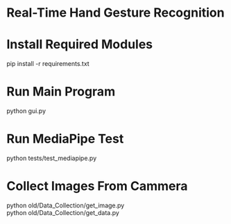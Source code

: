 # Real-Time Hand Gesture Recognition

# Install Required Modules

pip install -r requirements.txt

# Run Main Program

python gui.py

# Run MediaPipe Test

python tests/test_mediapipe.py

# Collect Images From Cammera

python old/Data_Collection/get_image.py
<br />
python old/Data_Collection/get_data.py
